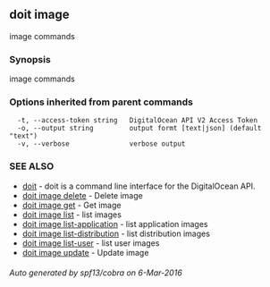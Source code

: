 ## doit image

image commands

### Synopsis


image commands

### Options inherited from parent commands

```
  -t, --access-token string   DigitalOcean API V2 Access Token
  -o, --output string         output formt [text|json] (default "text")
  -v, --verbose               verbose output
```

### SEE ALSO
* [doit](doit.md)	 - doit is a command line interface for the DigitalOcean API.
* [doit image delete](doit_image_delete.md)	 - Delete image
* [doit image get](doit_image_get.md)	 - Get image
* [doit image list](doit_image_list.md)	 - list images
* [doit image list-application](doit_image_list-application.md)	 - list application images
* [doit image list-distribution](doit_image_list-distribution.md)	 - list distribution images
* [doit image list-user](doit_image_list-user.md)	 - list user images
* [doit image update](doit_image_update.md)	 - Update image

###### Auto generated by spf13/cobra on 6-Mar-2016
